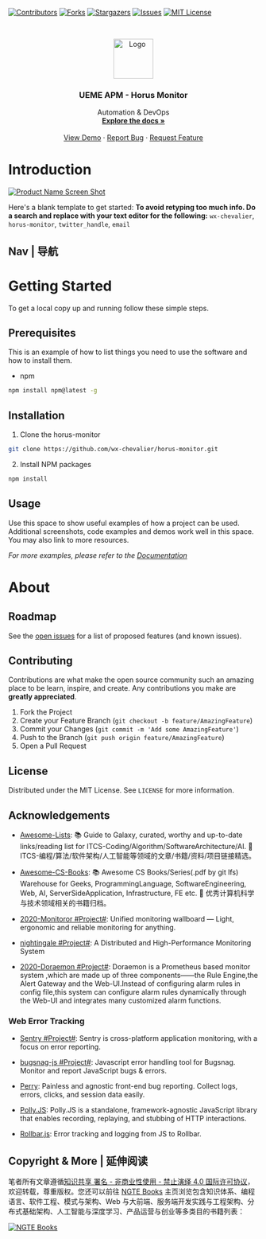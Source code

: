 [![Contributors][contributors-shield]][contributors-url]
[![Forks][forks-shield]][forks-url]
[![Stargazers][stars-shield]][stars-url]
[![Issues][issues-shield]][issues-url]
[![MIT License][license-shield]][license-url]

<!-- PROJECT LOGO -->
<br />
<p align="center">
  <a href="https://github.com/wx-chevalier/horus-monitor">
    <img src="https://s2.ax1x.com/2020/03/08/3zDTv8.md.png" alt="Logo" width="80" height="80">
  </a>

  <h3 align="center">UEME APM - Horus Monitor</h3>

  <p align="center">
    Automation & DevOps
    <br />
    <a href="https://github.com/wx-chevalier/horus-monitor"><strong>Explore the docs »</strong></a>
    <br />
    <br />
    <a href="https://github.com/wx-chevalier/horus-monitor">View Demo</a>
    ·
    <a href="https://github.com/wx-chevalier/horus-monitor/issues">Report Bug</a>
    ·
    <a href="https://github.com/wx-chevalier/horus-monitor/issues">Request Feature</a>
  </p>
</p>

<!-- ABOUT THE PROJECT -->

# Introduction

[![Product Name Screen Shot](https://s2.ax1x.com/2020/01/06/lr2YdJ.md.png)](https://example.com)

Here's a blank template to get started:
**To avoid retyping too much info. Do a search and replace with your text editor for the following:**
`wx-chevalier`, `horus-monitor`, `twitter_handle`, `email`

## Nav | 导航

# Getting Started

To get a local copy up and running follow these simple steps.

## Prerequisites

This is an example of how to list things you need to use the software and how to install them.

- npm

```sh
npm install npm@latest -g
```

## Installation

1. Clone the horus-monitor

```sh
git clone https://github.com/wx-chevalier/horus-monitor.git
```

2. Install NPM packages

```sh
npm install
```

<!-- USAGE EXAMPLES -->

## Usage

Use this space to show useful examples of how a project can be used. Additional screenshots, code examples and demos work well in this space. You may also link to more resources.

_For more examples, please refer to the [Documentation](https://example.com)_

# About

<!-- ROADMAP -->

## Roadmap

See the [open issues](https://github.com/wx-chevalier/horus-monitor/issues) for a list of proposed features (and known issues).

<!-- CONTRIBUTING -->

## Contributing

Contributions are what make the open source community such an amazing place to be learn, inspire, and create. Any contributions you make are **greatly appreciated**.

1. Fork the Project
2. Create your Feature Branch (`git checkout -b feature/AmazingFeature`)
3. Commit your Changes (`git commit -m 'Add some AmazingFeature'`)
4. Push to the Branch (`git push origin feature/AmazingFeature`)
5. Open a Pull Request

<!-- LICENSE -->

## License

Distributed under the MIT License. See `LICENSE` for more information.

<!-- ACKNOWLEDGEMENTS -->

## Acknowledgements

- [Awesome-Lists](https://github.com/wx-chevalier/Awesome-Lists): 📚 Guide to Galaxy, curated, worthy and up-to-date links/reading list for ITCS-Coding/Algorithm/SoftwareArchitecture/AI. 💫 ITCS-编程/算法/软件架构/人工智能等领域的文章/书籍/资料/项目链接精选。

- [Awesome-CS-Books](https://github.com/wx-chevalier/Awesome-CS-Books): :books: Awesome CS Books/Series(.pdf by git lfs) Warehouse for Geeks, ProgrammingLanguage, SoftwareEngineering, Web, AI, ServerSideApplication, Infrastructure, FE etc. :dizzy: 优秀计算机科学与技术领域相关的书籍归档。

- [2020-Monitoror #Project#](https://github.com/monitoror/monitoror): Unified monitoring wallboard — Light, ergonomic and reliable monitoring for anything.

- [nightingale #Project#](https://github.com/didi/nightingale): A Distributed and High-Performance Monitoring System

- [2020-Doraemon #Project#](https://github.com/Qihoo360/doraemon): Doraemon is a Prometheus based monitor system ,which are made up of three components——the Rule Engine,the Alert Gateway and the Web-UI.Instead of configuring alarm rules in config file,this system can configure alarm rules dynamically through the Web-UI and integrates many customized alarm functions.

### Web Error Tracking

- [Sentry #Project#](https://github.com/getsentry/sentry): Sentry is cross-platform application monitoring, with a focus on error reporting.

- [bugsnag-js #Project#](https://github.com/bugsnag/bugsnag-js): Javascript error handling tool for Bugsnag. Monitor and report JavaScript bugs & errors. 

- [Perry](https://github.com/perry-js/perry): Painless and agnostic front-end bug reporting. Collect logs, errors, clicks, and session data easily.

- [Polly.JS](https://github.com/Netflix/pollyjs): Polly.JS is a standalone, framework-agnostic JavaScript library that enables recording, replaying, and stubbing of HTTP interactions. 

- [Rollbar.js](https://github.com/rollbar/rollbar.js): Error tracking and logging from JS to Rollbar.

## Copyright & More | 延伸阅读

笔者所有文章遵循[知识共享 署名 - 非商业性使用 - 禁止演绎 4.0 国际许可协议](https://creativecommons.org/licenses/by-nc-nd/4.0/deed.zh)，欢迎转载，尊重版权。您还可以前往 [NGTE Books](https://ng-tech.icu/books/) 主页浏览包含知识体系、编程语言、软件工程、模式与架构、Web 与大前端、服务端开发实践与工程架构、分布式基础架构、人工智能与深度学习、产品运营与创业等多类目的书籍列表：

[![NGTE Books](https://s2.ax1x.com/2020/01/18/19uXtI.png)](https://ng-tech.icu/books/)

<!-- MARKDOWN LINKS & IMAGES -->
<!-- https://www.markdownguide.org/basic-syntax/#reference-style-links -->

[contributors-shield]: https://img.shields.io/github/contributors/wx-chevalier/horus-monitor.svg?style=flat-square
[contributors-url]: https://github.com/wx-chevalier/horus-monitor/graphs/contributors
[forks-shield]: https://img.shields.io/github/forks/wx-chevalier/horus-monitor.svg?style=flat-square
[forks-url]: https://github.com/wx-chevalier/horus-monitor/network/members
[stars-shield]: https://img.shields.io/github/stars/wx-chevalier/horus-monitor.svg?style=flat-square
[stars-url]: https://github.com/wx-chevalier/horus-monitor/stargazers
[issues-shield]: https://img.shields.io/github/issues/wx-chevalier/horus-monitor.svg?style=flat-square
[issues-url]: https://github.com/wx-chevalier/horus-monitor/issues
[license-shield]: https://img.shields.io/github/license/wx-chevalier/horus-monitor.svg?style=flat-square
[license-url]: https://github.com/wx-chevalier/horus-monitor/blob/master/LICENSE.txt
